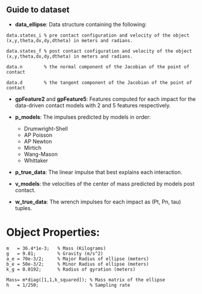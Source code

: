 
## Guide to dataset

* **data_ellipse**: Data structure containing the following:
```
data.states_i % pre contact configuration and velocity of the object (x,y,theta,dx,dy,dtheta) in meters and radians.

data.states_f % post contact configuration and velocity of the object (x,y,theta,dx,dy,dtheta) in meters and radians.

data.n        % the normal component of the Jacobian of the point of contact

data.d        % the tangent component of the Jacobian of the point of contact
```

* **gpFeature2** and **gpFeature5**: Features computed for each impact for the data-driven contact models with 2 and 5 features respectively.

* **p_models**: The impulses predicted by models in order:
  - Drumwright-Shell
  - AP Poisson
  - AP Newton
  - Mirtich
  - Wang-Mason
  - Whittaker


* **p_true_data**: The linear impulse that best explains each interaction.

* **v_models**: the velocities of the center of mass predicted by models post contact.

* **w_true_data**: The wrench impulses for each impact as (Pt, Pn, tau) tuples.

# Object Properties:
```
m   = 36.4*1e-3;   % Mass (Kilograms)
g   = 9.81;        % Gravity (m/s^2)
a_e = 70e-3/2;     % Major Radius of ellipse (meters)
b_e = 50e-3/2;     % Minor Radius of ellipse (meters)
k_g = 0.0192;      % Radius of gyration (meters)

Mass= m*diag([1,1,k_squared]); % Mass matrix of the ellipse
h   = 1/250;                   % Sampling rate
```
